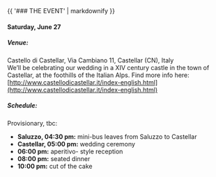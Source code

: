 <div>
<div class="text_line left"></div>
{{ '### THE EVENT' | markdownify }}
<div class="text_line right"></div>
</div>

#### Saturday, June 27

##### Venue:
  Castello di Castellar, Via Cambiano 11, Castellar (CN), Italy  
We’ll be celebrating our wedding in a XIV century castle in the town of Castellar, at the foothills of the Italian Alps. Find more info here: [http://www.castellodicastellar.it/index-english.html](http://www.castellodicastellar.it/index-english.html)

##### Schedule:
Provisionary, tbc:

 * **Saluzzo, 04:30 pm:** mini-bus leaves from Saluzzo to Castellar
 * **Castellar, 05:00 pm:** wedding ceremony
 * **06:00 pm:** aperitivo- style reception
 * **08:00 pm:** seated dinner
 * **10:00 pm:** cut of the cake


